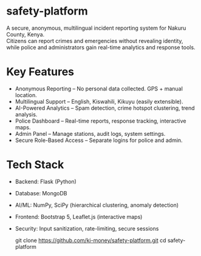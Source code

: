 # safety-platform

A secure, anonymous, multilingual incident reporting system for Nakuru County, Kenya.  
Citizens can report crimes and emergencies without revealing identity, while police and administrators gain real-time analytics and response tools.

# Key Features

- Anonymous Reporting – No personal data collected. GPS + manual location.
- Multilingual Support – English, Kiswahili, Kikuyu (easily extensible).
- AI-Powered Analytics – Spam detection, crime hotspot clustering, trend analysis.
- Police Dashboard – Real-time reports, response tracking, interactive maps.
- Admin Panel – Manage stations, audit logs, system settings.
- Secure Role-Based Access – Separate logins for police and admin.

# Tech Stack

- Backend: Flask (Python)  
- Database: MongoDB  
- AI/ML: NumPy, SciPy (hierarchical clustering, anomaly detection)  
- Frontend: Bootstrap 5, Leaflet.js (interactive maps)  
- Security: Input sanitization, rate-limiting, secure sessions

   git clone https://github.com/ki-money/safety-platform.git
   cd safety-platform
